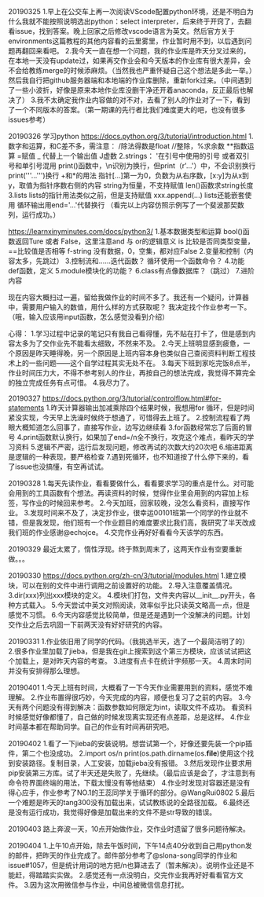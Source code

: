 20190325
1.早上在公交车上再一次阅读VScode配置python环境，还是不明白为什么我就不能按照说明选出python：select interpreter，后来终于开窍了，去翻看issue，找到答案。晚上回家之后修改vscode语言为英文。然后官方关于environments这篇教程的其他内容看的云里雾里，作业暂时用不到，以后遇到问题再翻回来看吧。
2.我今天一直在想一个问题，我的作业库是昨天分叉过来的，在本地一天没有update过，如果再交作业会和今天版本的作业库有很大差异，会不会给教练merge的时候添麻烦。（当然我也严重怀疑自己这个想法是多此一举。）然后我自行把github服务器端和本地端的作业库删除，重新fork过来。（中间遇到了一些小波折，好像是原来本地作业库没删干净还开着anaconda，反正最后也解决了）
3.我不太确定我作业内容做的对不对，去看了别人的作业对了一下，看到了一个不同版本的答案。（第一期课的先行者比我们难度更大的吧，也没有很多issues参考）

20190326
学习python
https://docs.python.org/3/tutorial/introduction.html
1.数字和运算，和C差不多，需注意：
/除法得数是float
//整除，%求余数
**指数运算
=赋值
_ 代替上一个输出值
J虚数
2.strings：
\'在引号中使用的引号
或者双引号和单引号混用
print()函数中，\n识别为换行，但print（r'...'）中，不会识别换行
print('''...''')换行
+和*的用法
指针[...]第一为0，负数为从右序数，[x:y]为从x到y，取值为指针序数右侧的内容
string为恒量，不支持赋值
len()函数求string长度
3.lists
lists的指针用法类似之前，但是支持赋值
xxx.append(...)
lists还能嵌套使用
循环输出用end='...'代替换行
（看完以上内容仿照示例写了一个斐波那契数列，运行成功。）

https://learnxinyminutes.com/docs/python3/
1.基本数据类型和运算
bool()函数返回Ture 或者 False，这里注意and 与 or的逻辑意义
is 比较是否同类型变量，==比较值是否相等
f-string
没有数据，0，空集，都对应False
2.变量和控制（内容太多，先跳过）
3.控制流和……迭代函数？
循环使用一个函数命令？
4.功能
def函数，定义
5.module模块化的功能？
6.class有点像数据库？（跳过）
7.进阶内容

现在内容大概扫过一遍，留给我做作业的时间不多了。我还有一个疑问，计算器中，需要用户输入的数值，用什么样的方式获取呢？
我决定找个作业参考一下。
（哦，输入应该用input函数，怎么感觉没看到介绍）

心得：
1.学习过程中记录的笔记只有我自己看得懂，先不贴在打卡了，但是感到内容太多为了交作业先不能看太细致，不然来不及。
2.今天上班明显感到疲惫，一个原因是昨天睡得晚，另一个原因是上班内容本身也类似自己查阅资料判断工程技术上的一些问题——这个自学过程其实无处不在。
3.每天下班到家吃完饭8点半，作业时间压力大，不得不参考别人的作业，再按自己的想法完成，我觉得不算完全的独立完成任务有点可惜。
4.我尽力了。

20190327
https://docs.python.org/3/tutorial/controlflow.html#for-statements
1.昨天计算器输出加减乘除四个结果时候，我想用for 循环，但是时间紧没实现，今天早上洗澡时候终于想通了，可惜得去上班了。
2.控制流程看了两眼大概知道怎么回事了，直接写作业，边写边继续看
3.for函数经常忘了后面的冒号
4.print函数默认换行，如果加了end=/n全不换行，攻克这个难点，看昨天的学习资料
5.逻辑不严密，运行后发现问题，修改再试的次数大约20次吧
6.缩进距离是逻辑的一种表现，要严格检查
7.遇到死循环，也不知道按了什么停下来的，看了issue也没搞懂，有空再试试。

20190328
1.每天先读作业，看看要做什么，看看要求学习的重点是什么。对可能会用到的工具函数有个想法。再读资料的时候，觉得作业里会用到的内容加上标签，写作业的时候回来参考。
2.今天加班，回家较晚，没怎么看资料，直接写作业。
3.发现时间来不及了，决定抄作业，很幸运00101班第一个同学的作业就不错，但是我发现，他们班有一个作业题目的难度要求比我们高，我研究了半天改成我们班的作业感谢@echojce。
4.交完作业再好好看看今天该学的东西。

20190329
最近太累了，惰性浮现。终于熬到周末了，这两天作业有空要重新做。。。

20190330
https://docs.python.org/zh-cn/3/tutorial/modules.html
1.建立模块，可以在别的文件中进行调用之前设置好的功能。
2.导入注意覆盖情况。
3.dir(xxx)列出xxx模块的定义。
4.模块们打包，文件夹内容以__init__.py开头，各种方式载入。
5.今天尝试中英文对照阅读，效率似乎比只读英文略高一点，但是感觉不习惯。
6.今天内容感觉比较简单，但是还是遇到一个没解决的问题。计划交作业之后去巩固一下前两天没有好好研究的内容。

20190331
1.作业依旧用了同学的代码。（我挑选半天，选了一个最简洁明了的）
2.很多作业里加载了jieba，但是我在git上搜索到这个第三方模块，应该试试把这个加载上，是对昨天内容的考查。
3.进度有点卡在统计字频那一天。
4.周末时间并没有安排得那么理想。

20190401
1.今天上班有时间，大概看了一下今天作业需要用到的资料，感觉不难理解。
2.作业布置得很巧妙，今天完成的内容，顺便也复习了之前的内容。
3.今天有两个问题没有得到解决：函数参数如何限定为int，读取文件不成功。 看资料时候感觉好像都懂了，自己做的时候发现离实现还有点差距，总是这样。
4.作业时间基本都在帮助同学。自己的作业有时间再研究吧。

20190402
1.看了一下jieba的安装说明。想尝试第一个，好像还要先装一个pip插件，第二个也没成功。
2.import os/n print(os.path.dirname(os.__file__)使用这个找到安装路径。复制目录，人工安装，加载jieba没有报错。
3.然后发现作业要求用pip安装第三方库。试了半天还是失败了，先继续。（最后应该是会了，才注意到有命令符界面终端的用法，下载太慢没有等他结束）
4.作业时发现对容器还是没有得心应手，作业参考了NO.1的王蕊同学关于循环的部分。@WangRui0802
5.最后一个难题是昨天的tang300没有加载出来，试试教练说的全路径加载。
6.最终还是没有运行成功，我觉得好像是加载出来的文件不是str导致的错误。

20190403
路上奔波一天，10点开始做作业，交作业时遗留了很多问题待解决。

20190404
1.上午10点开始，除去午饭时间，下午14点40分收到自己用python发的邮件，把昨天的作业完成了。邮件部分参考了@slona-song同学的作业和issue#1057，但是统计用词的地方把/n也算进去了（暂未解决）。说明作业还是不能赶，得踏踏实实做。
2.感觉还有一点没明白，交完作业我再好好看看官方文件。
3.因为这次用微信参与作业，中间总被微信信息打扰。